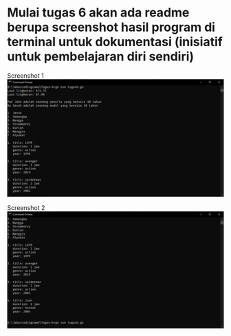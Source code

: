 # Mulai tugas 6 akan ada readme berupa screenshot hasil program di terminal untuk dokumentasi (inisiatif untuk pembelajaran diri sendiri)


Screenshot 1
![Screenshot 1](https://github.com/daffaz/JCC-Golang-2021/blob/main/Tugas-6/ss1.PNG)

Screenshot 2
![Screenshot 1](https://github.com/daffaz/JCC-Golang-2021/blob/main/Tugas-6/ss2.PNG)

